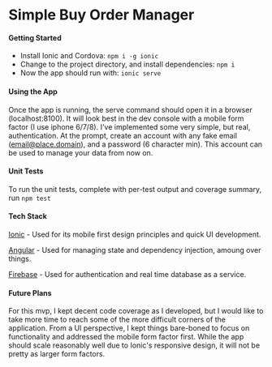 # Simple Buy Order Manager

#### Getting Started ####
* Install Ionic and Cordova:
`npm i -g ionic`
* Change to the project directory, and install dependencies:
`npm i`
* Now the app should run with:
`ionic serve`

#### Using the App ####
Once the app is running, the serve command should open it in a browser (localhost:8100). It will look best in the dev console with a mobile form factor (I use iphone 6/7/8). I've implemented some very simple, but real, authentication. At the prompt, create an account with any fake email (email@place.domain), and a password (6 character min). This account can be used to manage your data from now on.

#### Unit Tests ####
To run the unit tests, complete with per-test output and coverage summary, run `npm test`

#### Tech Stack ####
[Ionic](https://ionicframework.com/) - Used for its mobile first design principles and quick UI development.

[Angular](https://angular.io) - Used for managing state and dependency injection, amoung over things.

[Firebase](https://firebase.google.com/) - Used for authentication and real time database as a service.

#### Future Plans ####
For this mvp, I kept decent code coverage as I developed, but I would like to take more time to reach some of the more difficult corners of the application. From a UI perspective, I kept things bare-boned to focus on functionality and addressed the mobile form factor first. While the app should scale reasonably well due to Ionic's responsive design, it will not be pretty as larger form factors.

